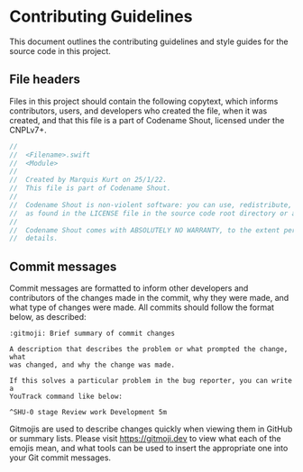 # Contributing Guidelines

This document outlines the contributing guidelines and style guides for
the source code in this project.

## File headers

Files in this project should contain the following copytext, which informs
contributors, users, and developers who created the file, when it was
created, and that this file is a part of Codename Shout, licensed under the
CNPLv7+.

```swift
//
//  <Filename>.swift
//  <Module>
//
//  Created by Marquis Kurt on 25/1/22.
//  This file is part of Codename Shout.
//
//  Codename Shout is non-violent software: you can use, redistribute, and/or modify it under the terms of the CNPLv7+
//  as found in the LICENSE file in the source code root directory or at <https://git.pixie.town/thufie/npl-builder>.
//
//  Codename Shout comes with ABSOLUTELY NO WARRANTY, to the extent permitted by applicable law. See the CNPL for
//  details.
```
## Commit messages

Commit messages are formatted to inform other developers and contributors
of the changes made in the commit, why they were made, and what type of
changes were made. All commits should follow the format below, as described:

```
:gitmoji: Brief summary of commit changes

A description that describes the problem or what prompted the change, what
was changed, and why the change was made.

If this solves a particular problem in the bug reporter, you can write a
YouTrack command like below:

^SHU-0 stage Review work Development 5m
```

Gitmojis are used to describe changes quickly when viewing them in GitHub
or summary lists. Please visit https://gitmoji.dev to view what each of
the emojis mean, and what tools can be used to insert the appropriate one
into your Git commit messages.
